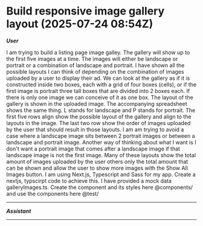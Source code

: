 <!-- Generated by SpecStory -->

# Build responsive image gallery layout (2025-07-24 08:54Z)

_**User**_

I am trying to build a listing page image galley. The gallery will show up to the first five images at a time. The images will either be landscape or portrait or a combination of landscape and portrait. I have shown all the possible layouts I can think of depending on the combination of images uploaded by a user to display their ad. We can look at the gallery as if it is constructed inside two boxes, each with a grid of four boxes (cells), or if the first image is portrait three tall boxes that are divided into 2 boxes each. If there is only one image we can conceive of it as one box. The layout of the gallery is shown in the uploaded image. The accompanying spreadsheet shows the same thing. L stands for landscape and P stands for portrait. The first five rows align show the possible layout of the gallery and align to the layouts in the image. The last two row show the order of images uploaded by the user that should result in those layouts. I am am trying to avoid a case where a landscape image sits between 2 portrait images or between a landscape and portrait image. Another way of thinking about what I want is I don't want a portrait image that comes after a landscape image if that landscape image is not the first image. Many of these layouts show the total amount of images uploaded by the user others only the total amount that can be shown and allow the user to show more images with the Show All Images button. I am using Next.js, Typescript and Sass for my app. Create a nextjs, typscirpt code to achieve this. I have provided a mock data galleryImages.ts. Create the component and its styles here @components/ and use the components here @test/ 

---

_**Assistant**_



---

